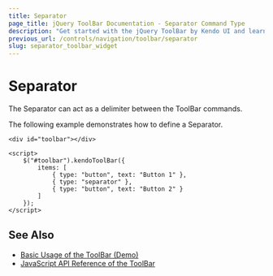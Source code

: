 ```yaml
---
title: Separator
page_title: jQuery ToolBar Documentation - Separator Command Type
description: "Get started with the jQuery ToolBar by Kendo UI and learn how to configure and use the Separator command type."
previous_url: /controls/navigation/toolbar/separator
slug: separator_toolbar_widget
---
```


# Separator

The Separator can act as a delimiter between the ToolBar commands.

The following example demonstrates how to define a Separator.

    <div id="toolbar"></div>

    <script>
        $("#toolbar").kendoToolBar({
            items: [
                { type: "button", text: "Button 1" },
                { type: "separator" },
                { type: "button", text: "Button 2" }
            ]
        });
    </script>

## See Also

* [Basic Usage of the ToolBar (Demo)](https://demos.telerik.com/kendo-ui/toolbar/index)
* [JavaScript API Reference of the ToolBar](/api/javascript/ui/toolbar)
